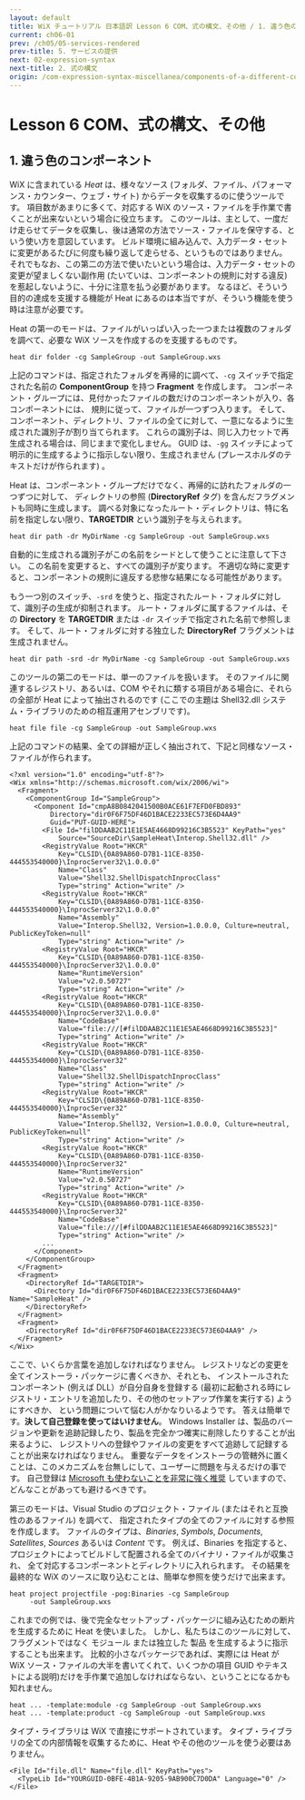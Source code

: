 ```yaml
---
layout: default
title: WiX チュートリアル 日本語訳 Lesson 6 COM、式の構文、その他 / 1. 違う色のコンポーネント
current: ch06-01
prev: /ch05/05-services-rendered
prev-title: 5. サービスの提供
next: 02-expression-syntax
next-title: 2. 式の構文
origin: /com-expression-syntax-miscellanea/components-of-a-different-color/
---
```

#  Lesson 6 COM、式の構文、その他

## 1. 違う色のコンポーネント

WiX に含まれている *Heat* は、様々なソース (フォルダ、ファイル、パフォーマンス・カウンター、ウェブ・サイト)
からデータを収集するのに使うツールです。
項目数があまりに多くて、対応する WiX のソース・ファイルを手作業で書くことが出来ないという場合に役立ちます。
このツールは、主として、一度だけ走らせてデータを収集し、後は通常の方法でソース・ファイルを保守する、という使い方を意図しています。
ビルド環境に組み込んで、入力データ・セットに変更があるたびに何度も繰り返して走らせる、というものではありません。
それでもなお、この第二の方法で使いたいという場合は、入力データ・セットの変更が望ましくない副作用
(たいていは、コンポーネントの規則に対する違反) を惹起しないように、十分に注意を払う必要があります。
なるほど、そういう目的の達成を支援する機能が Heat にあるのは本当ですが、そういう機能を使う時は注意が必要です。

Heat の第一のモードは、ファイルがいっぱい入った一つまたは複数のフォルダを調べて、必要な WiX ソースを作成するのを支援するものです。

    heat dir folder -cg SampleGroup -out SampleGroup.wxs

上記のコマンドは、指定されたフォルダを再帰的に調べて、`-cg` スイッチで指定された名前の **ComponentGroup** を持つ
**Fragment** を作成します。
コンポーネント・グループには、見付かったファイルの数だけのコンポーネントが入り、各コンポーネントには、
規則に従って、ファイルが一つずつ入ります。
そして、コンポーネント、ディレクトリ、ファイルの全てに対して、一意になるように生成された識別子が割り当てられます。
これらの識別子は、同じ入力セットで再生成される場合は、同じままで変化しません。
GUID は、`-gg` スイッチによって明示的に生成するように指示しない限り、生成されません (プレースホルダのテキストだけが作られます) 。

Heat は、コンポーネント・グループだけでなく、再帰的に訪れたフォルダの一つずつに対して、
ディレクトリの参照 (**DirectoryRef** タグ) を含んだフラグメントも同時に生成します。
調べる対象になったルート・ディレクトリは、特に名前を指定しない限り、**TARGETDIR** という識別子を与えられます。

    heat dir path -dr MyDirName -cg SampleGroup -out SampleGroup.wxs

自動的に生成される識別子がこの名前をシードとして使うことに注意して下さい。
この名前を変更すると、すべての識別子が変ります。
不適切な時に変更すると、コンポーネントの規則に違反する悲惨な結果になる可能性があります。

もう一つ別のスイッチ、`-srd` を使うと、指定されたルート・フォルダに対して、識別子の生成が抑制されます。
ルート・フォルダに属するファイルは、その **Directory** を **TARGETDIR** または `-dr` スイッチで指定された名前で参照します。
そして、ルート・フォルダに対する独立した **DirectoryRef** フラグメントは生成されません。

    heat dir path -srd -dr MyDirName -cg SampleGroup -out SampleGroup.wxs

このツールの第二のモードは、単一のファイルを扱います。
そのファイルに関連するレジストリ、あるいは、COM やそれに類する項目がある場合に、それらの全部が Heat によって抽出されるのです
(ここでの主題は Shell32.dll システム・ライブラリのための相互運用アセンブリです)。

    heat file file -cg SampleGroup -out SampleGroup.wxs

上記のコマンドの結果、全ての詳細が正しく抽出されて、下記と同様なソース・ファイルが作られます。

    <?xml version="1.0" encoding="utf-8"?>
    <Wix xmlns="http://schemas.microsoft.com/wix/2006/wi">
      <Fragment>
        <ComponentGroup Id="SampleGroup">
          <Component Id="cmpA8B0842041500B0ACE61F7EFD0FBD893"
              Directory="dir0F6F75DF46D1BACE2233EC573E6D4AA9"
              Guid="PUT-GUID-HERE">
            <File Id="filDDAAB2C11E1E5AE4668D99216C3B5523" KeyPath="yes"
                Source="SourceDir\SampleHeat\Interop.Shell32.dll" />
            <RegistryValue Root="HKCR"
                Key="CLSID\{0A89A860-D7B1-11CE-8350-444553540000}\InprocServer32\1.0.0.0"
                Name="Class"
                Value="Shell32.ShellDispatchInprocClass"
                Type="string" Action="write" />
            <RegistryValue Root="HKCR"
                Key="CLSID\{0A89A860-D7B1-11CE-8350-444553540000}\InprocServer32\1.0.0.0"
                Name="Assembly"
                Value="Interop.Shell32, Version=1.0.0.0, Culture=neutral, PublicKeyToken=null"
                Type="string" Action="write" />
            <RegistryValue Root="HKCR"
                Key="CLSID\{0A89A860-D7B1-11CE-8350-444553540000}\InprocServer32\1.0.0.0"
                Name="RuntimeVersion"
                Value="v2.0.50727"
                Type="string" Action="write" />
            <RegistryValue Root="HKCR"
                Key="CLSID\{0A89A860-D7B1-11CE-8350-444553540000}\InprocServer32\1.0.0.0"
                Name="CodeBase"
                Value="file:///[#filDDAAB2C11E1E5AE4668D99216C3B5523]"
                Type="string" Action="write" />
            <RegistryValue Root="HKCR"
                Key="CLSID\{0A89A860-D7B1-11CE-8350-444553540000}\InprocServer32"
                Name="Class"
                Value="Shell32.ShellDispatchInprocClass"
                Type="string" Action="write" />
            <RegistryValue Root="HKCR"
                Key="CLSID\{0A89A860-D7B1-11CE-8350-444553540000}\InprocServer32"
                Name="Assembly"
                Value="Interop.Shell32, Version=1.0.0.0, Culture=neutral, PublicKeyToken=null"
                Type="string" Action="write" />
            <RegistryValue Root="HKCR"
                Key="CLSID\{0A89A860-D7B1-11CE-8350-444553540000}\InprocServer32"
                Name="RuntimeVersion"
                Value="v2.0.50727"
                Type="string" Action="write" />
            <RegistryValue Root="HKCR"
                Key="CLSID\{0A89A860-D7B1-11CE-8350-444553540000}\InprocServer32"
                Name="CodeBase"
                Value="file:///[#filDDAAB2C11E1E5AE4668D99216C3B5523]"
                Type="string" Action="write" />
            ...
          </Component>
        </ComponentGroup>
      </Fragment>
      <Fragment>
        <DirectoryRef Id="TARGETDIR">
          <Directory Id="dir0F6F75DF46D1BACE2233EC573E6D4AA9" Name="SampleHeat" />
        </DirectoryRef>
      </Fragment>
      <Fragment>
        <DirectoryRef Id="dir0F6F75DF46D1BACE2233EC573E6D4AA9" />
      </Fragment>
    </Wix>

ここで、いくらか言葉を追加しなければなりません。
レジストリなどの変更を全てインストーラ・パッケージに書くべきか、それとも、
インストールされたコンポーネント (例えば DLL）が自分自身を登録する
(最初に起動される時にレジストリ・エントリを追加したり、その他のセットアップ作業を実行する) ようにすべきか、
という問題について悩む人がかなりいるようです。
答えは簡単です。**決して自己登録を使ってはいけません**。
Windows Installer は、製品のバージョンや更新を追跡記録したり、製品を完全かつ確実に削除したりすることが出来るように、
レジストリへの登録やファイルの変更をすべて追跡して記録することが出来なければなりません。
重要なデータをインストーラの管轄外に置くことは、このメカニズムを台無しにして、ユーザーに問題を与えるだけの事です。
自己登録は [Microsoft も使わないことを非常に強く推奨](https://msdn.microsoft.com/en-us/library/aa371608%28v=vs.85%29.aspx)
していますので、どんなことがあっても避けるべきです。

第三のモードは、Visual Studio のプロジェクト・ファイル (またはそれと互換性のあるファイル) を調べて、
指定されたタイプの全てのファイルに対する参照を作成します。
ファイルのタイプは、*Binaries*, *Symbols*, *Documents*, *Satellites*, *Sources* あるいは *Content* です。
例えば、Binaries を指定すると、プロジェクトによってビルドして配置される全てのバイナリ・ファイルが収集され、
全て対応するコンポーネントとディレクトリに入れられます。
その結果を最終的な WiX のソースに取り込むことは、簡単な参照を使うだけで出来ます。

    heat project projectfile -pog:Binaries -cg SampleGroup
         -out SampleGroup.wxs

これまでの例では、後で完全なセットアップ・パッケージに組み込むための断片を生成するために Heat を使いました。
しかし、私たちはこのツールに対して、フラグメントではなく モジュール または独立した 製品 を生成するように指示することも出来ます。
比較的小さなパッケージであれば、実際には Heat が WiX ソース・ファイルの大半を書いてくれて、いくつかの項目
GUID やテキストによる説明)だけを手作業で追加しなければならない、ということになるかも知れません。

    heat ... -template:module -cg SampleGroup -out SampleGroup.wxs
    heat ... -template:product -cg SampleGroup -out SampleGroup.wxs

タイプ・ライブラリは WiX で直接にサポートされています。
タイプ・ライブラリの全ての内部情報を収集するために、Heat やその他のツールを使う必要はありません。

    <File Id="file.dll" Name="file.dll" KeyPath="yes">
      <TypeLib Id="YOURGUID-0BFE-4B1A-9205-9AB900C7D0DA" Language="0" />
    </File>